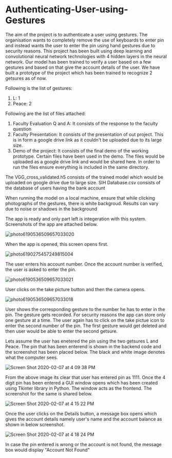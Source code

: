 # Authenticating-User-using-Gestures

The aim of the project is to authenticate a user using gestures. The organisation wants to completely remove the use of keyboards to enter pin and instead wants the user to enter the pin using hand gestures due to security reasons. This project has been built using deep learning and convolutional neural network technologies with 4 hidden layers in the neural network. Our model has been trained to verify a user based on a few gestures and based on that give the account details of the user. We have built a prototype of the project which has been trained to recognize 2 getsures as of now.

Following is the list of gestures:
1) L: 1
2) Peace: 2

Following are the list of files attached:
1) Faculty Evaluation Q and A: It consists of the response to the faculty question
2) Faculty Presentation: It consists of the presentation of out project. This is in form a google drive link as it couldn't be              uploaded due to its large size. 
3) Demo of the project: It consists of the final demo of the working prototype. Certain files have been used in the demo. The files would be uploaded as a google drive link and would be shared here. In order to run the files ensure everything is included in the same directory.


The VGG_cross_validated.h5 consists of the trained model which would be uploaded on google drive due to large size.
SIH Database.csv consists of the database of users having the bank account


When running the model on a local machine, ensure that while clicking photographs of the gestures, there is white backgroud. Results can vary due to noise or shadows in the background

The app is ready and only part left is integeration with this system. Screenshots of the app are attached below.

![photo6190536509657033020](https://user-images.githubusercontent.com/57843558/74012883-455d4180-49b1-11ea-95f3-1a5db13f8966.jpg)

When the app is opened, this screen opens first.

![photo6190275457249815004](https://user-images.githubusercontent.com/57843558/74013181-e1874880-49b1-11ea-9e35-430bfb075901.jpg)

The user enters his account number. Once the account number is verified, the user is asked to enter the pin.

![photo6190536509657033021](https://user-images.githubusercontent.com/57843558/74013578-cff27080-49b2-11ea-9ea2-16f890e29d89.jpg)

User clicks on the take picture button and then the camera opens.

![photo6190536509657033018](https://user-images.githubusercontent.com/57843558/74013748-2f508080-49b3-11ea-8e04-30a434934431.jpg)

User shows the corresponding gesture to the number he has to enter in the pin. The gesture gets recorded. For security reasons the app can store only one gesture at a time. The user again has to click on the take pictue icon to enter the second number of the pin. The first gesture would get deleted and then user would be able to enter the second getsure.

Lets assume the user has enetered the pin using the two getsures L and Peace. The pin that has been enterend is shown in the backend code and the screenshot has been placed below. The black and white image denotes what the computer sees.

![Screen Shot 2020-02-07 at 4 09 38 PM](https://user-images.githubusercontent.com/57843558/74022864-6e3b0200-49c4-11ea-907f-668f36b8a1d7.png)

From the above image its clear that user has entered pin as 1111. Once the 4 digit pin has been entered a GUI window opens which has been created using Tkinter library in Python. The window acts as the frontend. The screenshot for the same is shared below.

![Screen Shot 2020-02-07 at 4 15 22 PM](https://user-images.githubusercontent.com/57843558/74023221-236dba00-49c5-11ea-8aa2-776f73153e18.png)

Once the user clicks on the Details button, a message box opens which gives the account details namely user's name and the account balance as shown in below screenshot.

![Screen Shot 2020-02-07 at 4 18 24 PM](https://user-images.githubusercontent.com/57843558/74023383-8c553200-49c5-11ea-92d5-bf2d02570704.png)

In case the pin entered is wrong or the account is not found, the message box would display "Account Not Found"
